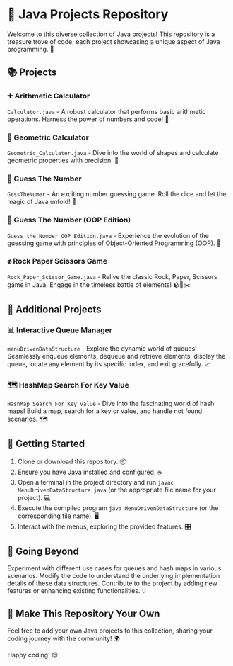 # 🎯 Java Projects Repository

Welcome to this diverse collection of Java projects! This repository is a treasure trove of code, each project showcasing a unique aspect of Java programming. 🚀

## 📚 Projects

### ➕ Arithmetic Calculator
`Calculator.java` - A robust calculator that performs basic arithmetic operations. Harness the power of numbers and code! 🧮

### 📐 Geometric Calculator
`Geometric_Calculater.java` - Dive into the world of shapes and calculate geometric properties with precision. 📏

### 🎲 Guess The Number
`GessTheNumer` - An exciting number guessing game. Roll the dice and let the magic of Java unfold! 🎱

### 🧩 Guess The Number (OOP Edition)
`Guess_the_Number_OOP_Edition.java` - Experience the evolution of the guessing game with principles of Object-Oriented Programming (OOP). 🎯

### ✊ Rock Paper Scissors Game
`Rock_Paper_Scissor_Game.java` - Relive the classic Rock, Paper, Scissors game in Java. Engage in the timeless battle of elements! 🪨📜✂️

## 🎁 Additional Projects

### 📊 Interactive Queue Manager
`menuDrivenDataStructure` - Explore the dynamic world of queues! Seamlessly enqueue elements, dequeue and retrieve elements, display the queue, locate any element by its specific index, and exit gracefully. 📈

### 🗺️ HashMap Search For Key Value
`HashMap_Search_For_Key_value` - Dive into the fascinating world of hash maps! Build a map, search for a key or value, and handle not found scenarios. 🗺️

## 🚀 Getting Started

1. Clone or download this repository. 📦
2. Ensure you have Java installed and configured. ☕
3. Open a terminal in the project directory and run `javac MenuDrivenDataStructure.java` (or the appropriate file name for your project). 💻
4. Execute the compiled program `java MenuDrivenDataStructure` (or the corresponding file name). 🖥️
5. Interact with the menus, exploring the provided features. 🎛️

## 🌟 Going Beyond

Experiment with different use cases for queues and hash maps in various scenarios. Modify the code to understand the underlying implementation details of these data structures. Contribute to the project by adding new features or enhancing existing functionalities. 💡

## 🎈 Make This Repository Your Own

Feel free to add your own Java projects to this collection, sharing your coding journey with the community! 🌍

Happy coding! 😊

